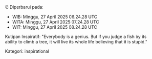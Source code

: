 ⏰ Diperbarui pada:
- WIB: Minggu, 27 April 2025 06.24.28 UTC
- WITA: Minggu, 27 April 2025 07.24.28 UTC
- WIT: Minggu, 27 April 2025 08.24.28 UTC

Kutipan Inspiratif:
"Everybody is a genius. But if you judge a fish by its ability to climb a tree, it will live its whole life believing that it is stupid."


Kategori: inspirational

